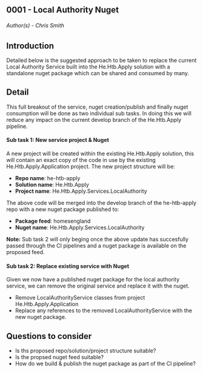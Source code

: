 ## 0001 - Local Authority Nuget
###### Author(s) - Chris Smith
## Introduction
Detailed below is the suggested approach to be taken to replace the current Local Authority Service built into the He.Htb.Apply solution with a standalone nuget package which can be shared and consumed by many.

## Detail
This full breakout of the service, nuget creation/publish and finally nuget consumption will be done as two individual sub tasks. In doing this we will reduce any impact on the current develop branch of the He.Htb.Apply pipeline.

#### Sub task 1: New service project & Nuget
A new project will be created within the existing He.Htb.Apply solution, this will contain an exact copy of the code in use by the existing He.Htb.Apply.Application project. The new project structure will be:
* __Repo name__: he-htb-apply
* __Solution name__: He.Htb.Apply
* __Project name__: He.Htb.Apply.Services.LocalAuthority

The above code will be merged into the  develop branch of the he-htb-apply repo with a new nuget package published to:
* __Package feed__: homesengland
* __Nuget name__: He.Htb.Apply.Services.LocalAuthority

__Note:__ Sub task 2 will only beging once the above update has succesfully passed through the CI pipelines and a nuget package is available on the proposed feed.

#### Sub task 2: Replace existing service with Nuget
Given we now have a published nuget package for the local authority service, we can remove the original service and replace it with the nuget.

* Remove LocalAuthorityService classes from project He.Htb.Apply.Application
* Replace any references to the removed LocalAuthorityService with the new nuget package.

## Questions to consider

* Is ths proposed repo/solution/project structure suitable?
* Is the propsed nuget feed suitable?
* How do we build & publish the nuget package as part of the CI pipeline?